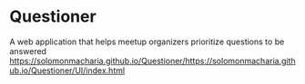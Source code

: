 # Questioner
A web application that helps meetup organizers prioritize questions to be answered
https://solomonmacharia.github.io/Questioner/https://solomonmacharia.github.io/Questioner/UI/index.html